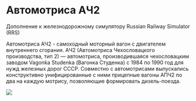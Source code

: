 # Автомотриса АЧ2

Дополнение к железнодорожному симулятору Russian Railway Simulator (RRS)

Автомотриса АЧ2 - самоходный моторный вагон с двигателем внутреннего сгорания. АЧ2 (Автомотриса Чехословацкого производства, тип 2) — автомотриса, производившаяся чехословацким заводом Vagonka Studenka (Вагонка Студенка) с 1984 по 1990 год для нужд железных дорог СССР. Совместно с автомотрисами выпускались конструктивно унифицированные с ними прицепные вагоны АПЧ2 по два на каждую мотрису, позволяющие формировать дизель-поезда.

![](https://habrastorage.org/webt/yv/ku/32/yvku32dql-qe_5bsyplyoutb8tm.jpeg)
